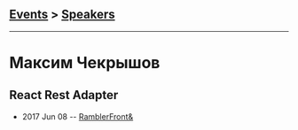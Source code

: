 ## [Events](../README.md) > [Speakers](../speakers.md)
---

# Максим Чекрышов

## React Rest Adapter
- 2017 Jun 08 -- [RamblerFront&amp;](https://www.youtube.com/watch?v=IeeAoXJIYxM)    
